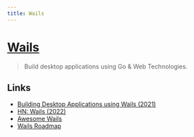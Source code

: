 ```yaml
---
title: Wails
---
```


# [Wails](https://github.com/wailsapp/wails)

> Build desktop applications using Go & Web Technologies.

## Links

- [Building Desktop Applications using Wails (2021)](https://www.youtube.com/watch?v=13Ufa9i8cFo)
- [HN: Wails (2022)](https://news.ycombinator.com/item?id=31764773)
- [Awesome Wails](https://github.com/wailsapp/awesome-wails)
- [Wails Roadmap](https://github.com/wailsapp/wails/discussions/1484)
